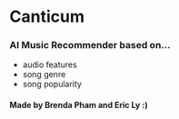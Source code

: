 # Canticum

### AI Music Recommender based on...

- audio features
- song genre
- song popularity

#### Made by Brenda Pham and Eric Ly :)
